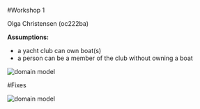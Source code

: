 #Workshop 1  

Olga Christensen  (oc222ba)



__Assumptions:__

- a yacht club can own boat(s)
- a person can be a member of the club without owning a boat
 


![domain model](https://raw.githubusercontent.com/oc777/1DV607/master/WS1/WS1-Domain-Model.jpg)


#Fixes


![domain model](https://raw.githubusercontent.com/oc777/1DV607/master/WS1/WS1-Domain-Model-fixes.jpg)
